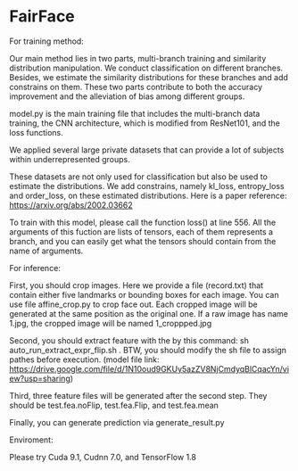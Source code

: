 # FairFace

For training method:

Our main method lies in two parts, multi-branch training and similarity distribution manipulation. We conduct classification on different branches. Besides, we estimate the similarity distributions for these branches and add constrains on them. These two parts contribute to both the accuracy improvement and the alleviation of bias among different groups.

model.py is the main training file that includes the multi-branch data training, the CNN architecture, which is modified from ResNet101, and the loss functions.

We applied several large private datasets that can provide a lot of subjects within underrepresented groups.

These datasets are not only used for classification but also be used to estimate the distributions. We add constrains, namely kl_loss, entropy_loss and order_loss, on these estimated distributions. Here is a paper reference: https://arxiv.org/abs/2002.03662

To train with this model, please call the function loss() at line 556. All the arguments of this fuction are lists of tensors, each of them represents a branch, and you can easily get what the tensors should contain from the name of arguments.

For inference:

First, you should crop images. Here we provide a file (record.txt) that contain either five landmarks or bounding boxes for each image. You can use file affine_crop.py to crop face out. Each cropped image will be generated at the same position as the original one. If a raw image has name 1.jpg, the cropped image will be named 1_croppped.jpg

Second, you should extract feature with the by this command: sh auto_run_extract_expr_flip.sh . BTW, you should modify the sh file to assign pathes before execution. (model file link: https://drive.google.com/file/d/1N10oud9GKUy5azZV8NjCmdyqBlCqacYn/view?usp=sharing)

Third, three feature files will be generated after the second step. They should be test.fea.noFlip, test.fea.Flip, and test.fea.mean

Finally, you can generate prediction via generate_result.py

Enviroment:

Please try Cuda 9.1, Cudnn 7.0, and TensorFlow 1.8
